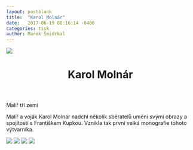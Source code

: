 ```yaml
---
layout: postblank
title:  "Karol Molnár"
date:   2017-06-19 08:16:14 -0400
categories: tisk
author: Marek Šmidrkal
---
```

<img src="http://mareksmidrkal.cz/media/img/orig/molnar/01.jpg">

<div>
  <div class="grid">
    <header class="post-header">
      <h1 class="post-title" itemprop="name headline">Karol Molnár</h1>
    </header>
    <p>Malíř tří zemí</p>
  </div>
  <div class="grid">
    <p>Malíř a voják Karol Molnár nadchl několik sběratelů umění svými obrazy a spojitostí s Františkem Kupkou. Vznikla tak první velká monografie tohoto výtvarníka.</p>
  </div>
</div>

<div>
  <img src="http://mareksmidrkal.cz/media/img/orig/molnar/02.jpg">
  <img src="http://mareksmidrkal.cz/media/img/orig/molnar/03.jpg">
  <img src="http://mareksmidrkal.cz/media/img/orig/molnar/04.jpg">
  <img src="http://mareksmidrkal.cz/media/img/orig/molnar/05.jpg">
</div>
